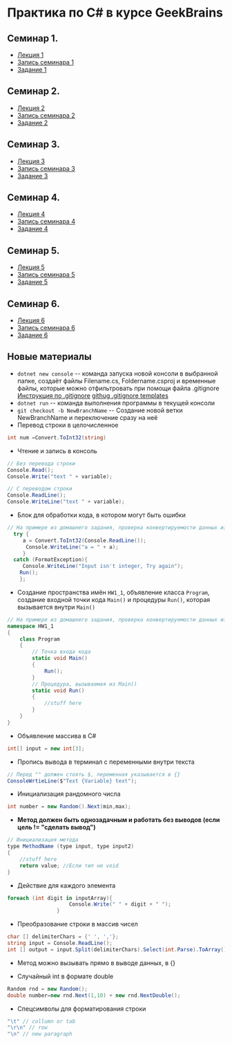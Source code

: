 # Практика по С# в курсе GeekBrains
## Семинар 1. 
* [Лекция 1](https://gb.ru/lessons/249078)
* [Запись семинара 1](https://gb.ru/lessons/249151)
* [Задание 1](https://gb.ru/lessons/249151/homework) 

## Семинар 2.
* [Лекция 2](https://gb.ru/lessons/249079)
* [Запись семинара 2](https://gb.ru/lessons/249152)
* [Задание 2](https://gb.ru/lessons/249152/homework) 

## Семинар 3.
* [Лекция 3](https://gb.ru/lessons/249080)
* [Запись семинара 3](https://gb.ru/lessons/249153)
* [Задание 3](https://gb.ru/lessons/249153/homework) 

## Семинар 4.
* [Лекция 4](https://gb.ru/lessons/249081)
* [Запись семинара 4](https://gb.ru/lessons/249154)
* [Задание 4](https://gb.ru/lessons/249154/homework) 

## Семинар 5.
* [Лекция 5](https://gb.ru/lessons/249082)
* [Запись семинара 5](https://gb.ru/lessons/249155)
* [Задание 5](https://gb.ru/lessons/249155/homework) 

## Семинар 6.
* [Лекция 6](https://gb.ru/lessons/249083)
* [Запись семинара 6](https://gb.ru/lessons/249156)
* [Задание 6](https://gb.ru/lessons/249156/homework) 

## Новые материалы
* `dotnet new console` -- команда запуска новой консоли в выбранной папке, создаёт файлы Filename.cs, Foldername.csproj и временные файлы, которые можно отфильтровать при помощи файла .gitignore 
[Инструкция по .gitignore](https://gbcdn.mrgcdn.ru/uploads/asset/3850834/attachment/f05a318ae735374e643d15e71d42214f.mp4)
[githug .gitignore templates](https://github.com/iksergey/gitignore)
* `dotnet run` -- команда выполнения программы в текущей консоли
* `git checkout -b NewBranchName` -- Создание новой ветки NewBranchName и переключение сразу на неё
* Перевод строки в целочисленное 
```C#
int num =Convert.ToInt32(string)
```
* Чтение и запись в консоль
```C#
// Без перевода строки
Console.Read();
Console.Write("text " + variable);

// С переводом строки
Console.ReadLine();
Console.WriteLine("text " + variable);
```
* Блок для обработки кода, в котором могут быть ошибки
```C#
// На примере из домашнего задания, проверка конвертируемости данных из терминала в целочисленное
  try { 
     a = Convert.ToInt32(Console.ReadLine());
      Console.WriteLine("a = " + a); 
     }
  catch (FormatException){
     Console.WriteLine("Input isn't integer, Try again"); 
    Run();
    };
```                
* Создание пространства имён `HW1_1`, объявление класса `Program`, создание входной точки кода `Main()` и процедуры `Run()`, которая вызывается внутри `Main()`
```C#
// На примере из домашнего задания, проверка конвертируемости данных из терминала в целочисленное
namespace HW1_1
{
    class Program
    {
        // Точка входа кода    
        static void Main()
        {
            Run(); 
        }
        // Процедура, вызываемая из Main()
        static void Run()
        {
            //stuff here
        }
    }
}
```   
* Объявление массива в С#
```C#
int[] input = new int[3];
```
* Пропись вывода в терминал с переменными внутри текста
```C#
// Перед "" должен стоять $, переменная указывается в {}
ConsoleWrtieLine($"Text {Variable} text");
```
* Инициализация рандомного числа
```C#
int number = new Random().Next(min,max);
```
* **Метод должен быть однозадачным и работать без выводов (если цель != "сделать вывод")**
```C#
// Инициализация метода
type MethodName (type input, type input2)
{
    //stuff here
    return value; //Если тип не void
}
```
*  Действие для каждого элемента
```C#
foreach (int digit in inputArray){
                    Console.Write(" " + digit + " ");
                }
```
* Преобразование строки в массив чисел
```C#
char [] delimiterChars = {' ', ','};
string input = Console.ReadLine();
int [] output = input.Split(delimiterChars).Select(int.Parse).ToArray();
```

* Метод можно вызывать прямо в выводе данных, в {}

* Случайный int в формате double
```C#
Random rnd = new Random();
double number=new rnd.Next(1,10) + new rnd.NextDouble();
```

* Спецсимволы для форматирования строки
```C#
"\t" // collumn or tab
"\r\n" // row
"\n" // new paragraph 
````